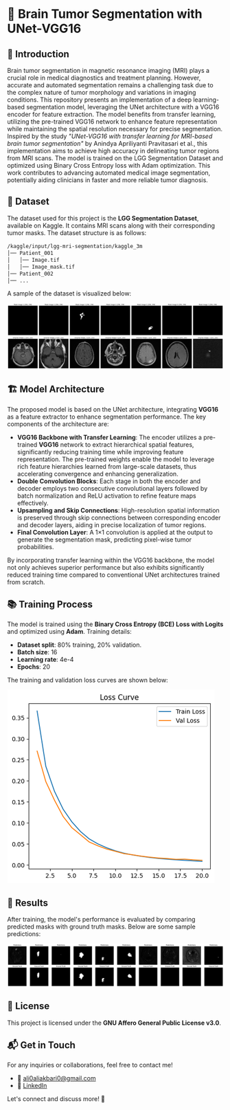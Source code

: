 # 🧠 Brain Tumor Segmentation with UNet-VGG16

## 📌 Introduction  
Brain tumor segmentation in magnetic resonance imaging (MRI) plays a crucial role in medical diagnostics and treatment planning. However, accurate and automated segmentation remains a challenging task due to the complex nature of tumor morphology and variations in imaging conditions. This repository presents an implementation of a deep learning-based segmentation model, leveraging the UNet architecture with a VGG16 encoder for feature extraction. The model benefits from transfer learning, utilizing the pre-trained VGG16 network to enhance feature representation while maintaining the spatial resolution necessary for precise segmentation. Inspired by the study *"UNet-VGG16 with transfer learning for MRI-based brain tumor segmentation"* by Anindya Apriliyanti Pravitasari et al., this implementation aims to achieve high accuracy in delineating tumor regions from MRI scans. The model is trained on the LGG Segmentation Dataset and optimized using Binary Cross Entropy loss with Adam optimization. This work contributes to advancing automated medical image segmentation, potentially aiding clinicians in faster and more reliable tumor diagnosis.  

## 📂 Dataset
The dataset used for this project is the **LGG Segmentation Dataset**, available on Kaggle. It contains MRI scans along with their corresponding tumor masks. The dataset structure is as follows:

```
/kaggle/input/lgg-mri-segmentation/kaggle_3m
│── Patient_001
│   │── Image.tif
│   │── Image_mask.tif
│── Patient_002
│── ...
```

A sample of the dataset is visualized below:

![Dataset Sample](/Images/dataset.png)

## 🏗️ Model Architecture  

The proposed model is based on the UNet architecture, integrating **VGG16** as a feature extractor to enhance segmentation performance. The key components of the architecture are:  

- **VGG16 Backbone with Transfer Learning**: The encoder utilizes a pre-trained **VGG16** network to extract hierarchical spatial features, significantly reducing training time while improving feature representation. The pre-trained weights enable the model to leverage rich feature hierarchies learned from large-scale datasets, thus accelerating convergence and enhancing generalization.  
- **Double Convolution Blocks**: Each stage in both the encoder and decoder employs two consecutive convolutional layers followed by batch normalization and ReLU activation to refine feature maps effectively.  
- **Upsampling and Skip Connections**: High-resolution spatial information is preserved through skip connections between corresponding encoder and decoder layers, aiding in precise localization of tumor regions.  
- **Final Convolution Layer**: A 1×1 convolution is applied at the output to generate the segmentation mask, predicting pixel-wise tumor probabilities.  

By incorporating transfer learning within the VGG16 backbone, the model not only achieves superior performance but also exhibits significantly reduced training time compared to conventional UNet architectures trained from scratch.

## 📚 Training Process
The model is trained using the **Binary Cross Entropy (BCE) Loss with Logits** and optimized using **Adam**. Training details:

- **Dataset split**: 80% training, 20% validation.
- **Batch size**: 16
- **Learning rate**: 4e-4
- **Epochs**: 20

The training and validation loss curves are shown below:

![Loss Curve](/Images/plot.png)

## 🎯 Results
After training, the model's performance is evaluated by comparing predicted masks with ground truth masks. Below are some sample predictions:

![Sample Predictions](/Images/pred.png)

## 📜 License
This project is licensed under the **GNU Affero General Public License v3.0**.

## 📬 Get in Touch
For any inquiries or collaborations, feel free to contact me!

- 📧 [ali0aliakbari0@gmail.com](mailto:ali0aliakbari0@gmail.com)
- 🔗 [LinkedIn](http://linkedin.com/in/ali-aliakbari-602227167)  

Let's connect and discuss more! 🚀

